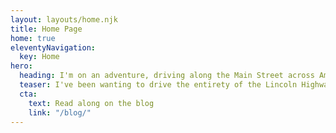 ```yaml
---
layout: layouts/home.njk
title: Home Page
home: true
eleventyNavigation:
  key: Home
hero:
  heading: I'm on an adventure, driving along the Main Street across America.
  teaser: I've been wanting to drive the entirety of the Lincoln Highway for nearly 25 years ago. Join me as I document this journey, sometime near the end of 2022.
  cta:
    text: Read along on the blog
    link: "/blog/"
---
```

